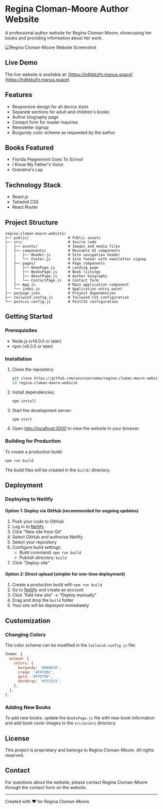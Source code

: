 # Regina Cloman-Moore Author Website

A professional author website for Regina Cloman-Moore, showcasing her books and providing information about her work.

![Regina Cloman-Moore Website Screenshot](https://hdhbkzfn.manus.space/screenshot.png)

## Live Demo

The live website is available at: [https://hdhbkzfn.manus.space](https://hdhbkzfn.manus.space)

## Features

- Responsive design for all device sizes
- Separate sections for adult and children's books
- Author biography page
- Contact form for reader inquiries
- Newsletter signup
- Burgundy color scheme as requested by the author

## Books Featured

- Florida Peppermint Goes To School
- I Know My Father's Voice
- Grandma's Lap

## Technology Stack

- React.js
- Tailwind CSS
- React Router

## Project Structure

```
regina-cloman-moore-website/
├── public/                  # Public assets
├── src/                     # Source code
│   ├── assets/              # Images and media files
│   ├── components/          # Reusable UI components
│   │   ├── Header.js        # Site navigation header
│   │   └── Footer.js        # Site footer with newsletter signup
│   ├── pages/               # Page components
│   │   ├── HomePage.js      # Landing page
│   │   ├── BooksPage.js     # Book listings
│   │   ├── AboutPage.js     # Author biography
│   │   └── ContactPage.js   # Contact form
│   ├── App.js               # Main application component
│   └── index.js             # Application entry point
├── package.json             # Project dependencies
├── tailwind.config.js       # Tailwind CSS configuration
└── postcss.config.js        # PostCSS configuration
```

## Getting Started

### Prerequisites

- Node.js (v14.0.0 or later)
- npm (v6.0.0 or later)

### Installation

1. Clone the repository:
   ```bash
   git clone https://github.com/yourusername/regina-cloman-moore-website.git
   cd regina-cloman-moore-website
   ```

2. Install dependencies:
   ```bash
   npm install
   ```

3. Start the development server:
   ```bash
   npm start
   ```

4. Open [http://localhost:3000](http://localhost:3000) to view the website in your browser.

### Building for Production

To create a production build:

```bash
npm run build
```

The build files will be created in the `build/` directory.

## Deployment

### Deploying to Netlify

#### Option 1: Deploy via GitHub (recommended for ongoing updates)

1. Push your code to GitHub
2. Log in to [Netlify](https://www.netlify.com/)
3. Click "New site from Git"
4. Select GitHub and authorize Netlify
5. Select your repository
6. Configure build settings:
   - Build command: `npm run build`
   - Publish directory: `build`
7. Click "Deploy site"

#### Option 2: Direct upload (simpler for one-time deployment)

1. Create a production build with `npm run build`
2. Go to [Netlify](https://www.netlify.com/) and create an account
3. Click "Add new site" → "Deploy manually"
4. Drag and drop the `build` folder
5. Your site will be deployed immediately

## Customization

### Changing Colors

The color scheme can be modified in the `tailwind.config.js` file:

```javascript
theme: {
  extend: {
    colors: {
      burgundy: '#800020',
      cream: '#FFF8DC',
      gold: '#FFD700',
      darkGray: '#333333',
    },
  },
},
```

### Adding New Books

To add new books, update the `BooksPage.js` file with new book information and add book cover images to the `src/assets` directory.

## License

This project is proprietary and belongs to Regina Cloman-Moore. All rights reserved.

## Contact

For questions about the website, please contact Regina Cloman-Moore through the contact form on the website.

---

Created with ❤️ for Regina Cloman-Moore
